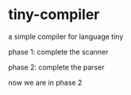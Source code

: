 # tiny-compiler
a simple compiler for language tiny

phase 1: complete the scanner

phase 2: complete the parser

now we are in phase 2
